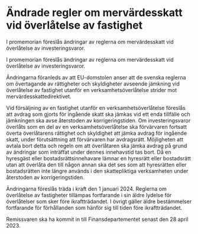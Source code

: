 # Ändrade regler om mervärdesskatt vid överlåtelse av fastighet

I promemorian föreslås ändringar av reglerna om mervärdesskatt vid överlåtelse av investeringsvaror.

I promemorian föreslås ändringar av reglerna om mervärdesskatt vid överlåtelse av investeringsvaror.

Ändringarna föranleds av att EU-domstolen anser att de svenska reglerna om övertagande av rättigheter och skyldigheter avseende jämkning vid överlåtelse av fastighet utanför en verksamhetsöverlåtelse strider mot mervärdesskattedirektivet.

Vid försäljning av en fastighet utanför en verksamhetsöverlåtelse föreslås att avdrag som gjorts för ingående skatt ska jämkas vid ett enda tillfälle och jämkningen ska avse återstoden av korrigeringstiden. Om investeringsvaror överlåts som en del av en verksamhetsöverlåtelse ska förvärvaren fortsatt överta överlåtarens rättighet och skyldighet att jämka avdrag för ingående skatt, under förutsättning att förvärvaren har avdragsrätt. Möjligheten att avtala bort detta och regeln om att överlåtaren ska jämka avdrag på grund av ändringar som inträffat under dennes innehavstid tas bort. Då en hyresgäst eller bostadsrättsinnehavare lämnar en hyresrätt eller bostadsrätt utan att överlåta den till någon annan ska det ses som att hyresrätten eller bostadsrätten inte längre används i den skattepliktiga verksamheten under återstoden av korrigeringstiden.

Ändringarna föreslås träda i kraft den 1 januari 2024. Reglerna om överlåtelse av fastigheter tillämpas fortfarande i sin äldre lydelse för överlåtelser som sker före ikraftträdandet. I övrigt gäller äldre bestämmelser fortfarande för förhållanden som hänför sig till tiden före ikraftträdandet.

Remissvaren ska ha kommit in till Finansdepartementet senast den 28 april 2023.
